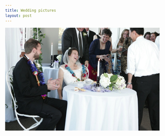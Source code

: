 ```yaml
---
title: Wedding pictures
layout: post
---
```

<img src="/images/2006/12/01/goat.jpg" width="500" height="334" alt="Goat" />
